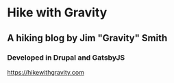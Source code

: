 # Hike with Gravity

## A hiking blog by Jim "Gravity" Smith

### Developed in Drupal and GatsbyJS

https://hikewithgravity.com